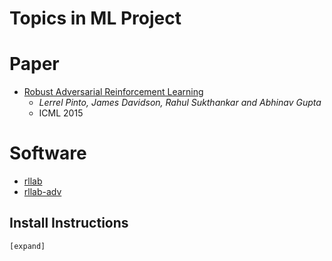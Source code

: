 Topics in ML Project
===

# Paper

* [Robust Adversarial Reinforcement Learning](https://arxiv.org/abs/1703.02702) 
    * *Lerrel Pinto, James Davidson, Rahul Sukthankar and Abhinav Gupta*
    * ICML 2015

# Software

* [rllab](https://github.com/rll/rllab)
* [rllab-adv](https://github.com/lerrel/rllab-adv)

## Install Instructions

    [expand]

